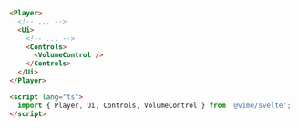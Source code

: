 ```html {6,16} title="example.svelte"
<Player>
  <!-- ... -->
  <Ui>
    <!-- ... -->
    <Controls>
      <VolumeControl />
    </Controls>
  </Ui>
</Player>

<script lang="ts">
  import { Player, Ui, Controls, VolumeControl } from '@vime/svelte';
</script>
```
